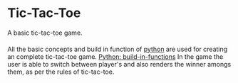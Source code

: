 # Tic-Tac-Toe
A basic tic-tac-toe game.
#### <i class="fa fa-gear fa-spin fa-2x" style="color: firebrick"></i>

All the basic concepts and build in function of [python](https://www.python.org/) are used for creating an complete tic-tac-toe game.
[Python: build-in-functions](https://docs.python.org/3/library/functions.html)
In the game the user is able to switch between player's and also renders the winner amongs them, as per the rules of tic-tac-toe.

